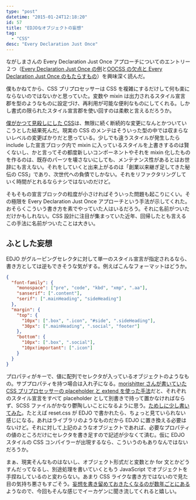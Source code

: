 ```yaml
---
type: "post"
datetime: "2015-01-24T12:18:20"
id: 57
title: "EDJOなオブジェクトの妄想"
tag:
  - "CSS"
desc: "Every Declaration Just Once"
---
```


ながしまさんの Every Declaration Just Once アプローチについてのエントリー２つ（[Every Declaration Just Once の例](http://hail2u.net/blog/webdesign/every-declaration-just-once-example.html)と[OOCSS の欠点と Every Declaration Just Once のもたらすもの](http://hail2u.net/blog/webdesign/oocss-drawbacks-and-gifts-of-every-declaration-just-once.html)）を興味深く読んだ。

僕もかねてから、CSS プリプロセッサーは CSS を複雑にするだけして何も楽にならないのではないかと思っていた。変数や mixin は出力されるスタイル宣言郡を型のようなものに設定づけ、再利用が可能な便利なものにしてくれる。しかし書式の限られたスタイル宣言郡を使い回すのは柔軟と言えるだろうか。

[僕がかつて見殺しにした CSS](/archives/54.html)は、無限に続く断続的な変更になんとかついていこうとした結果死んだ。現実の CSS のメンテはそういった型の中では収まらないレベルの変更ばかりだと思っている。少しでも違うスタイルが発生したら include した宣言ブロック内で mixin に入っているスタイルを上書きするのは賢くないし、かと言ってその都度新しいコンポーネントやそれを mixin 化したものを作るのは、既存のパーツを壊さないにしても、メンテナンス性があるとはお世辞にも言えない。それをしていくと出来上がるのは「創業以来継ぎ足してきた秘伝の CSS」であり、次世代への負債でしかない。それをリファクタリングしていく時間がとれるならナシではないのだけど。

そもそもの宣言ブロックの粒度が小さければそういった問題も起こりにくい。その極限を Every Declaration Just Once アプローチという手法が示してくれた。おそらくこういう書き方を素でやっていた人はいるだろう。それに名前がついただけかもしれない。CSS 設計に注目が集まっていた近年、回帰したとも言えるこの手法に名前がついたことは大きい。

## ふとした妄想

EDJO がグルーピングセレクタに対して単一のスタイル宣言が指定されるなら、書き方としては逆もできそうな気がする。例えばこんなフォーマットはどうか。

```json
{
  "font-family": {
    "monospace": ["pre", "code", "kbd", "xmp", ".aa"],
    "sanserif": [".content"],
    "serif": [".mainHeading", "sideHeading"]
  },
  "margin": {
    "top": {
      "10px": [".box", ".icon", "#side", ".sideHeading"],
      "30px": [".mainHeading", ".social", "footer"]
    },
    "bottom": {
      "10px": [".box", ".social"],
      "10px!important": [".icon"]
    }
  }
}
```

プロパティがキーで、値に配列でセレクタが入っているオブジェクトのようなもの。サブプロパティを持つ場合は入れ子になる。[morishitter さんが書いていた CSS プリプロセッサーの placeholder と extend を使った手法](http://morishitter.hatenablog.com/entry/2015/01/16/005343)だと、それぞれのスタイル宣言をすべて placeholder として別書きで持って置かなければならず、SCSS ファイルがかなり鬱陶しいことになるように思う。[ためしに少し書いてみた](http://sassmeister.com/gist/59645863c7dbe8c23f84)。たとえば reset.css が EDJO で書かれたら、ちょっと見ていられない感じになる。あれはライブラリのようなものだから EDJO に置き換える必要はないけど。それに対して上記のようなオブジェクトであれば、必要なプロパティの値のところだけにセレクタを書き足すので記述が少なくて済む。仮に EDJO スタイルの CSS コンパイラーが出現するなら、こういうのもありなんではないだろうか。

まぁ、現実そんなものはないし、オブジェクト形式だと変数とか for 文とかどうすんだってなるし、別途処理を書いていくともう JavaScript でオブジェクトを手捏ねしているのと変わらない。あまり CSS ライクな書き方ではないので見た目の気持ち悪さもすごそう。[妄想を書き留めておきたくなるのが数年ごとにある](/archives/23.html)ようなので、今回もそんな感じでイーカゲンに聞き流してくれると嬉しい。
